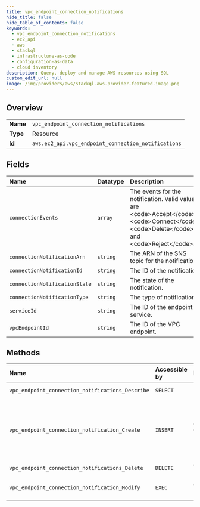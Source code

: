 ```yaml
---
title: vpc_endpoint_connection_notifications
hide_title: false
hide_table_of_contents: false
keywords:
  - vpc_endpoint_connection_notifications
  - ec2_api
  - aws    
  - stackql
  - infrastructure-as-code
  - configuration-as-data
  - cloud inventory
description: Query, deploy and manage AWS resources using SQL
custom_edit_url: null
image: /img/providers/aws/stackql-aws-provider-featured-image.png
---
```

  
    

## Overview
<table><tbody>
<tr><td><b>Name</b></td><td><code>vpc_endpoint_connection_notifications</code></td></tr>
<tr><td><b>Type</b></td><td>Resource</td></tr>
<tr><td><b>Id</b></td><td><code>aws.ec2_api.vpc_endpoint_connection_notifications</code></td></tr>
</tbody></table>

## Fields
| Name | Datatype | Description |
|:-----|:---------|:------------|
| `connectionEvents` | `array` | The events for the notification. Valid values are &lt;code&gt;Accept&lt;/code&gt;, &lt;code&gt;Connect&lt;/code&gt;, &lt;code&gt;Delete&lt;/code&gt;, and &lt;code&gt;Reject&lt;/code&gt;. |
| `connectionNotificationArn` | `string` | The ARN of the SNS topic for the notification. |
| `connectionNotificationId` | `string` | The ID of the notification. |
| `connectionNotificationState` | `string` | The state of the notification. |
| `connectionNotificationType` | `string` | The type of notification. |
| `serviceId` | `string` | The ID of the endpoint service. |
| `vpcEndpointId` | `string` | The ID of the VPC endpoint. |
## Methods
| Name | Accessible by | Required Params | Description |
|:-----|:--------------|:----------------|:------------|
| `vpc_endpoint_connection_notifications_Describe` | `SELECT` | `region` | Describes the connection notifications for VPC endpoints and VPC endpoint services. |
| `vpc_endpoint_connection_notification_Create` | `INSERT` | `ConnectionEvents, ConnectionNotificationArn, region` | &lt;p&gt;Creates a connection notification for a specified VPC endpoint or VPC endpoint service. A connection notification notifies you of specific endpoint events. You must create an SNS topic to receive notifications. For more information, see &lt;a href="https://docs.aws.amazon.com/sns/latest/dg/CreateTopic.html"&gt;Create a Topic&lt;/a&gt; in the &lt;i&gt;Amazon Simple Notification Service Developer Guide&lt;/i&gt;.&lt;/p&gt; &lt;p&gt;You can create a connection notification for interface endpoints only.&lt;/p&gt; |
| `vpc_endpoint_connection_notifications_Delete` | `DELETE` | `ConnectionNotificationId, region` | Deletes one or more VPC endpoint connection notifications. |
| `vpc_endpoint_connection_notification_Modify` | `EXEC` | `ConnectionNotificationId, region` | Modifies a connection notification for VPC endpoint or VPC endpoint service. You can change the SNS topic for the notification, or the events for which to be notified.  |
